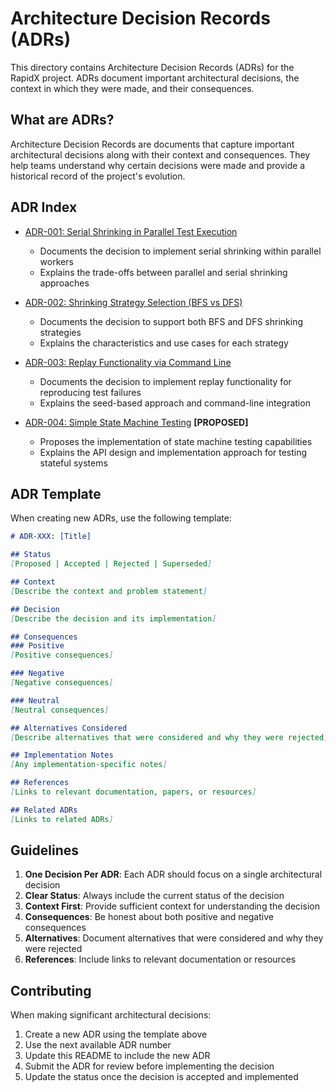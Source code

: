 # Architecture Decision Records (ADRs)

This directory contains Architecture Decision Records (ADRs) for the RapidX project. ADRs document important architectural decisions, the context in which they were made, and their consequences.

## What are ADRs?

Architecture Decision Records are documents that capture important architectural decisions along with their context and consequences. They help teams understand why certain decisions were made and provide a historical record of the project's evolution.

## ADR Index

- [ADR-001: Serial Shrinking in Parallel Test Execution](adr-001-serial-shrinking.md)
  - Documents the decision to implement serial shrinking within parallel workers
  - Explains the trade-offs between parallel and serial shrinking approaches

- [ADR-002: Shrinking Strategy Selection (BFS vs DFS)](adr-002-shrinking-strategies.md)
  - Documents the decision to support both BFS and DFS shrinking strategies
  - Explains the characteristics and use cases for each strategy

- [ADR-003: Replay Functionality via Command Line](adr-003-replay-command-line.md)
  - Documents the decision to implement replay functionality for reproducing test failures
  - Explains the seed-based approach and command-line integration

- [ADR-004: Simple State Machine Testing](adr-004-simple-state-machine.md) **[PROPOSED]**
  - Proposes the implementation of state machine testing capabilities
  - Explains the API design and implementation approach for testing stateful systems

## ADR Template

When creating new ADRs, use the following template:

```markdown
# ADR-XXX: [Title]

## Status
[Proposed | Accepted | Rejected | Superseded]

## Context
[Describe the context and problem statement]

## Decision
[Describe the decision and its implementation]

## Consequences
### Positive
[Positive consequences]

### Negative
[Negative consequences]

### Neutral
[Neutral consequences]

## Alternatives Considered
[Describe alternatives that were considered and why they were rejected]

## Implementation Notes
[Any implementation-specific notes]

## References
[Links to relevant documentation, papers, or resources]

## Related ADRs
[Links to related ADRs]
```

## Guidelines

1. **One Decision Per ADR**: Each ADR should focus on a single architectural decision
2. **Clear Status**: Always include the current status of the decision
3. **Context First**: Provide sufficient context for understanding the decision
4. **Consequences**: Be honest about both positive and negative consequences
5. **Alternatives**: Document alternatives that were considered and why they were rejected
6. **References**: Include links to relevant documentation or resources

## Contributing

When making significant architectural decisions:

1. Create a new ADR using the template above
2. Use the next available ADR number
3. Update this README to include the new ADR
4. Submit the ADR for review before implementing the decision
5. Update the status once the decision is accepted and implemented